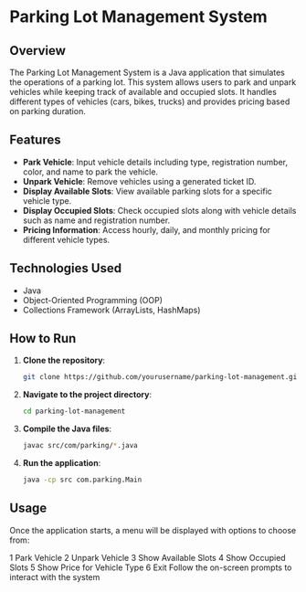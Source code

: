 # Parking Lot Management System

## Overview
The Parking Lot Management System is a Java application that simulates the operations of a parking lot. This system allows users to park and unpark vehicles while keeping track of available and occupied slots. It handles different types of vehicles (cars, bikes, trucks) and provides pricing based on parking duration.

## Features
- **Park Vehicle**: Input vehicle details including type, registration number, color, and name to park the vehicle.
- **Unpark Vehicle**: Remove vehicles using a generated ticket ID.
- **Display Available Slots**: View available parking slots for a specific vehicle type.
- **Display Occupied Slots**: Check occupied slots along with vehicle details such as name and registration number.
- **Pricing Information**: Access hourly, daily, and monthly pricing for different vehicle types.

## Technologies Used
- Java
- Object-Oriented Programming (OOP)
- Collections Framework (ArrayLists, HashMaps)

## How to Run
1. **Clone the repository**:
   ```bash
   git clone https://github.com/yourusername/parking-lot-management.git
2. **Navigate to the project directory**:
   ```bash
   cd parking-lot-management

3. **Compile the Java files**:
   ```bash
   javac src/com/parking/*.java
   
4. **Run the application**:
    ```bash
    java -cp src com.parking.Main

## Usage
Once the application starts, a menu will be displayed with options to choose from:

1 Park Vehicle
2 Unpark Vehicle
3 Show Available Slots
4 Show Occupied Slots
5 Show Price for Vehicle Type
6 Exit
Follow the on-screen prompts to interact with the system
